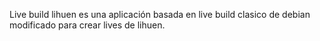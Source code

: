 Live build lihuen es una aplicación basada en live build clasico de debian modificado para crear lives de lihuen.
